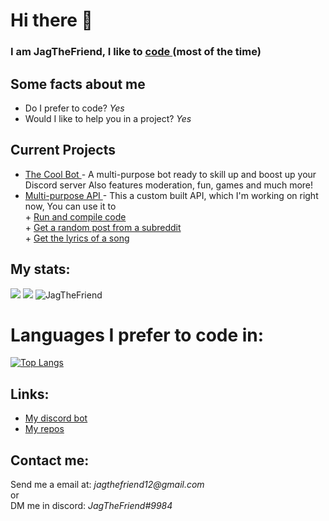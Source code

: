 <h1> 
    Hi there 👋
</h1>

<h3> 
        I am JagTheFriend, I like to     
    <a href="https://dis.gd/threads">
        code
    </a> 
        (most of the time)
</h3> 

<h2>
    Some facts about me
</h2>
<ul>
  <li>
    Do I prefer to code? 
        <i>Yes</i></li>
  <li>
    Would I like to help you in a project? 
        <i>Yes</i>
  </li>
</ul>

<h2>Current Projects</h2>
<ul>
  <li>
    <a href="https://sites.google.com/view/the-cool-bot/home">
        The Cool Bot 
    </a> - 
        A multi-purpose bot ready to skill up and boost up your Discord server
        Also features moderation, fun, games and much more!
  </li>
  <li>
    <a href="https://github.com/JagTheFriend/APICode">
        Multi-purpose API
    </a> - 
        This a custom built API, which I'm working on right now, You can use it to 
            <br>
            + <a href="https://github.com/JagTheFriend/APICode#compile-api"> Run and compile code</a><br>
            + <a href="https://github.com/JagTheFriend/APICode#reddit-api"> Get a random post from a subreddit</a><br>
            + <a href="https://github.com/JagTheFriend/APICode#lyrics-api"> Get the lyrics of a song</a><br>
  </li>
</ul>

<h2>
    My stats:
</h2>

<img src="https://github-readme-stats.vercel.app/api?username=JagTheFriend&&show_icons=true&title_color=ffffff&icon_color=bb2acf&text_color=7289da&bg_color=121212"/>
<img src="https://github-readme-streak-stats.herokuapp.com/?user=JagTheFriend&layout=compact&theme=tokyonight"/>
<img src="https://github-profile-trophy.vercel.app/?username=JagTheFriend" alt="JagTheFriend"/>


# Languages I prefer to code in:
[![Top Langs](https://github-readme-stats.vercel.app/api/top-langs/?username=JagTheFriend&layout=compact&theme=tokyonight)](https://github.com/anuraghazra/github-readme-stats)

<h2>
    Links:
</h2>

<ul>
  <li>
    <a href="https://discord.com/oauth2/authorize?client_id=787331712601686017&permissions=1916267615&scope=bot">
      My discord bot
    </a> 
  </li>
  <li>
    <a href="https://github.com/JagTheFriend?tab=repositories">
      My repos
    </a>
  </li>
</ul>

<h2> 
    Contact me:
</h2>
    Send me a email at: <i>jagthefriend12@gmail.com</i>
<br>
or
<br>
DM me in discord: <i>JagTheFriend#9984</i>
